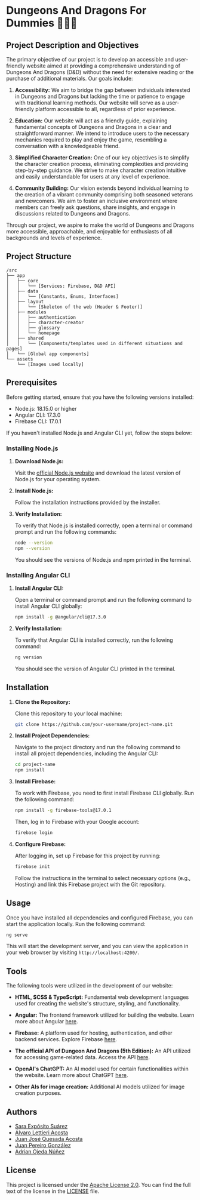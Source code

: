 # Dungeons And Dragons For Dummies 🧙🏻‍♂️

## Project Description and Objectives

The primary objective of our project is to develop an accessible and user-friendly website aimed at providing a comprehensive understanding of Dungeons And Dragons (D&D) without the need for extensive reading or the purchase of additional materials. Our goals include:

1. **Accessibility:** We aim to bridge the gap between individuals interested in Dungeons and Dragons but lacking the time or patience to engage with traditional learning methods. Our website will serve as a user-friendly platform accessible to all, regardless of prior experience.

2. **Education:** Our website will act as a friendly guide, explaining fundamental concepts of Dungeons and Dragons in a clear and straightforward manner. We intend to introduce users to the necessary mechanics required to play and enjoy the game, resembling a conversation with a knowledgeable friend.

3. **Simplified Character Creation:** One of our key objectives is to simplify the character creation process, eliminating complexities and providing step-by-step guidance. We strive to make character creation intuitive and easily understandable for users at any level of experience.

4. **Community Building:** Our vision extends beyond individual learning to the creation of a vibrant community comprising both seasoned veterans and newcomers. We aim to foster an inclusive environment where members can freely ask questions, share insights, and engage in discussions related to Dungeons and Dragons.

Through our project, we aspire to make the world of Dungeons and Dragons more accessible, approachable, and enjoyable for enthusiasts of all backgrounds and levels of experience.

## Project Structure

```
/src
├── app
│   ├── core
│   │   └── [Services: Firebase, D&D API]
│   ├── data
│   │   └── [Constants, Enums, Interfaces]
│   ├── layout
│   │   └── [Skeleton of the web (Header & Footer)]
│   ├── modules
│   │   ├── authentication
│   │   ├── character-creator
│   │   ├── glossary
│   │   └── homepage
│   ├── shared
│   │   └── [Components/templates used in different situations and pages]
│   └── [Global app components]
└── assets
    └── [Images used locally]
```

## Prerequisites

Before getting started, ensure that you have the following versions installed:

- Node.js: 18.15.0 or higher
- Angular CLI: 17.3.0
- Firebase CLI: 17.0.1

If you haven't installed Node.js and Angular CLI yet, follow the steps below:

### Installing Node.js

1. **Download Node.js:** 

   Visit the [official Node.js website](https://nodejs.org/) and download the latest version of Node.js for your operating system.

2. **Install Node.js:** 

   Follow the installation instructions provided by the installer.

3. **Verify Installation:** 

   To verify that Node.js is installed correctly, open a terminal or command prompt and run the following commands:

   ```bash
   node --version
   npm --version
   ```

   You should see the versions of Node.js and npm printed in the terminal.

### Installing Angular CLI

1. **Install Angular CLI:** 

   Open a terminal or command prompt and run the following command to install Angular CLI globally:

   ```bash
   npm install -g @angular/cli@17.3.0
   ```

2. **Verify Installation:** 

   To verify that Angular CLI is installed correctly, run the following command:

   ```bash
   ng version
   ```

   You should see the version of Angular CLI printed in the terminal.

## Installation

1. **Clone the Repository:** 
   
   Clone this repository to your local machine:

   ```bash
   git clone https://github.com/your-username/project-name.git
   ```

2. **Install Project Dependencies:**
   
   Navigate to the project directory and run the following command to install all project dependencies, including the Angular CLI:

   ```bash
   cd project-name
   npm install
   ```

3. **Install Firebase:**
   
   To work with Firebase, you need to first install Firebase CLI globally. Run the following command:

   ```bash
   npm install -g firebase-tools@17.0.1
   ```

   Then, log in to Firebase with your Google account:

   ```bash
   firebase login
   ```

4. **Configure Firebase:**
   
   After logging in, set up Firebase for this project by running:

   ```bash
   firebase init
   ```

   Follow the instructions in the terminal to select necessary options (e.g., Hosting) and link this Firebase project with the Git repository.

## Usage

Once you have installed all dependencies and configured Firebase, you can start the application locally. Run the following command:

```bash
ng serve
```

This will start the development server, and you can view the application in your web browser by visiting `http://localhost:4200/`.

## Tools

The following tools were utilized in the development of our website:

- **HTML, SCSS & TypeScript:** Fundamental web development languages used for creating the website's structure, styling, and functionality.

- **Angular:** The frontend framework utilized for building the website. Learn more about Angular [here](https://angular.io/).

- **Firebase:** A platform used for hosting, authentication, and other backend services. Explore Firebase [here](https://firebase.google.com/).

- **The official API of Dungeon And Dragons (5th Edition):** An API utilized for accessing game-related data. Access the API [here](https://www.dnd5eapi.co/).

- **OpenAI's ChatGPT:** An AI model used for certain functionalities within the website. Learn more about ChatGPT [here](https://chat.openai.com/).

- **Other AIs for image creation:** Additional AI models utilized for image creation purposes.

## Authors

- [Sara Expósito Suárez](https://github.com/SaraE5)
- [Álvaro Lettieri Acosta](https://github.com/alvarosacosta)
- [Juan José Quesada Acosta](https://github.com/jj-quesada)
- [Juan Pereiro González](https://github.com/jpereiro1)
- [Adrian Ojeda Núñez](https://github.com/aojedanu)

## License

This project is licensed under the [Apache License 2.0](https://www.apache.org/licenses/LICENSE-2.0).
You can find the full text of the license in the [LICENSE](LICENSE) file.
